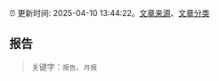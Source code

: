 :alarm_clock: 更新时间: 2025-04-10 13:44:22。[文章来源](/README.md)、[文章分类](/TAGS.md)

## 报告


> 关键字：`报告`、`月报`



